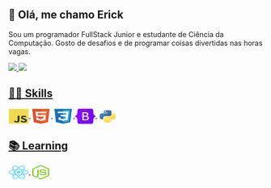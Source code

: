 ## 🙂 Olá, me chamo Erick

Sou um programador FullStack Junior e estudante de Ciência da Computação. Gosto de desafios e de programar coisas divertidas nas horas vagas.

<a href="https://github.com/erickmacena1">
  <div>
    <img height="180em" src="https://github-readme-stats.vercel.app/api?username=erickmacena1&show_icons=true&theme=gruvbox&include_all_commits=true&count_private=true"/>
    <img height="180em" src="https://github-readme-stats.vercel.app/api/top-langs/?username=erickmacena1&langs_count=7&theme=gruvbox"/>
  </div>
  
  ## 🐱‍👤 Skills
  
  <div style="display: inline_block">
    <img align="center" alt="JS ICON" height="30" width="40" src="https://raw.githubusercontent.com/devicons/devicon/master/icons/javascript/javascript-original.svg"/>
    <img align="center" alt="HTML5 ICON" height="30" width="40" src="https://raw.githubusercontent.com/devicons/devicon/master/icons/html5/html5-original.svg"/>
    <img align="center" alt="CSS3 ICON" height="30" width="40" src="https://raw.githubusercontent.com/devicons/devicon/master/icons/css3/css3-original.svg"/>
    <img align="center" alt="BOOTSTRAP ICON" height="30" width="40" src="https://raw.githubusercontent.com/devicons/devicon/master/icons/bootstrap/bootstrap-original.svg"/>
    <img align="center" alt="PYTHON ICON" height="30" width="40" src="https://raw.githubusercontent.com/devicons/devicon/master/icons/python/python-original.svg"/>
  </div>

  ## 📚 Learning
  <div style="display: inline_block">
    <img align="center" alt="JS ICON" height="30" width="40" src="https://raw.githubusercontent.com/devicons/devicon/master/icons/react/react-original.svg"/>
    <img align="center" alt="JS ICON" height="30" width="40" src="https://raw.githubusercontent.com/devicons/devicon/master/icons/nodejs/nodejs-original.svg"/>
  </div>

</a>
